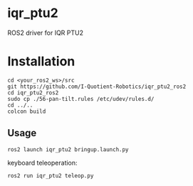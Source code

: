 # iqr_ptu2

ROS2 driver for IQR PTU2

# Installation

```shell
cd <your_ros2_ws>/src
git https://github.com/I-Quotient-Robotics/iqr_ptu2_ros2
cd iqr_ptu2_ros2
sudo cp ./56-pan-tilt.rules /etc/udev/rules.d/
cd ../..
colcon build
```

## Usage

```shell
ros2 launch iqr_ptu2 bringup.launch.py
```

keyboard teleoperation:

```shell
ros2 run iqr_ptu2 teleop.py
```